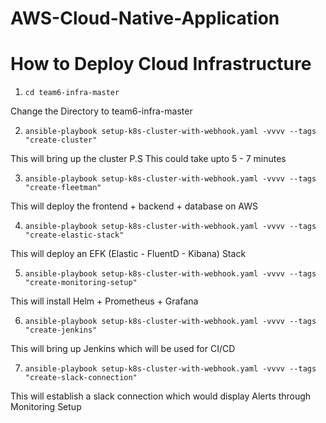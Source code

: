 # AWS-Cloud-Native-Application #

# How to Deploy Cloud Infrastructure #

1. `cd team6-infra-master`

Change the Directory to team6-infra-master

2. `ansible-playbook setup-k8s-cluster-with-webhook.yaml -vvvv --tags "create-cluster"`

This will bring up the cluster
P.S This could take upto 5 - 7 minutes 

3. `ansible-playbook setup-k8s-cluster-with-webhook.yaml -vvvv --tags "create-fleetman"`

This will deploy the frontend + backend + database on AWS

4. `ansible-playbook setup-k8s-cluster-with-webhook.yaml -vvvv --tags "create-elastic-stack"`

This will deploy an EFK (Elastic - FluentD - Kibana) Stack

5. `ansible-playbook setup-k8s-cluster-with-webhook.yaml -vvvv --tags "create-monitoring-setup"`

This will install Helm + Prometheus + Grafana

6. `ansible-playbook setup-k8s-cluster-with-webhook.yaml -vvvv --tags "create-jenkins"`

This will bring up Jenkins which will be used for CI/CD

7. `ansible-playbook setup-k8s-cluster-with-webhook.yaml -vvvv --tags "create-slack-connection"`

This will establish a slack connection which would display Alerts through Monitoring Setup
